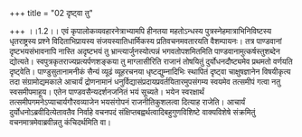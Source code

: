 +++
title = "02 दृष्ट्वा तु"

+++
।।1.2।। एवं कृपालोकव्यवहारनेत्राभ्यामपि हीनतया महतोऽन्धस्य
पुत्रस्नेहमात्राभिनिविष्टस्य धृतराष्ट्रस्य प्रश्ने विदिताभिप्रायस्य
संजयस्यातिधार्मिकस्य प्रतिवचनमवतारयति वैशम्पायनः। तत्र पाण्डवानां
दृष्टभयसंभावनापि नास्ति अदृष्टभयं तु भ्रान्त्यार्जुनस्योत्पन्नं
भगवतोपशमितमिति पाण्डवानामुत्कर्षस्तुशब्देन द्योत्यते।
स्वपुत्रकृतराज्यप्रत्यर्पणशङ्कया तु माग्लासीरिति राजानं तोषयितुं
दुर्योधनदौष्ट्यमेव प्रथमतो वर्णयति दृष्ट्वेति। पाण्डुसुतानामनीकं सैन्यं
व्यूढं व्यूहरचनया धृष्टद्युम्नादिभिः स्थापितं दृष्ट्वा चाक्षुषज्ञानेन
विषयीकृत्य तदा संग्रामोद्यमकाले आचार्यं द्रोणनामानं
धनुर्विद्यासंप्रदायप्रवर्तयितारमुपसंगम्य स्वयमेव तत्समीपं गत्वा नतु
स्वसमीपमाहूय। एतेन पाण्डवसैन्यदर्शनजनितं भयं सूच्यते। भयेन स्वरक्षार्थं
तत्समीपगमनेऽप्याचार्यगौरवव्याजेन भयसंगोपनं राजनीतिकुशलत्वा दित्याह
राजेति। आचार्यं दुर्योधनोऽब्रवीदित्येतावतैव निर्वाहे वचनपदं
संक्षिप्तबह्वर्थत्वादिबहुगुणविशिष्टे वाक्यविशेषे संक्रमितुं
वचनमात्रमेवाब्रवीन्नतु कंचिदर्थमिति वा।  
  
